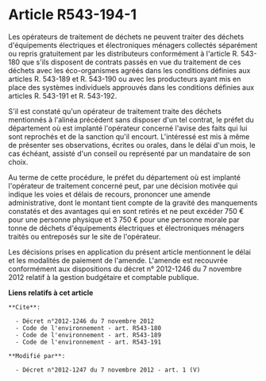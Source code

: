 # Article R543-194-1

Les opérateurs de traitement de déchets ne peuvent traiter des déchets d'équipements électriques et électroniques ménagers
collectés séparément ou repris gratuitement par les distributeurs conformément à l'article R. 543-180 que s'ils disposent de
contrats passés en vue du traitement de ces déchets avec les éco-organismes agréés dans les conditions définies aux articles
R. 543-189 et R. 543-190 ou avec les producteurs ayant mis en place des systèmes individuels approuvés dans les conditions
définies aux articles R. 543-191 et R. 543-192. 

S'il est constaté qu'un opérateur de traitement traite des déchets mentionnés à l'alinéa précédent sans disposer d'un tel
contrat, le préfet du département où est implanté l'opérateur concerné l'avise des faits qui lui sont reprochés et de la
sanction qu'il encourt. L'intéressé est mis à même de présenter ses observations, écrites ou orales, dans le délai d'un mois,
le cas échéant, assisté d'un conseil ou représenté par un mandataire de son choix. 

Au terme de cette procédure, le préfet du département où est implanté l'opérateur de traitement concerné peut, par une
décision motivée qui indique les voies et délais de recours, prononcer une amende administrative, dont le montant tient
compte de la gravité des manquements constatés et des avantages qui en sont retirés et ne peut excéder 750 € pour une
personne physique et 3 750 € pour une personne morale par tonne de déchets d'équipements électriques et électroniques
ménagers traités ou entreposés sur le site de l'opérateur. 

Les décisions prises en application du présent article mentionnent le délai et les modalités de paiement de l'amende.
L'amende est recouvrée conformément aux dispositions du décret n° 2012-1246 du 7 novembre 2012 relatif à la gestion
budgétaire et comptable publique.

**Liens relatifs à cet article**

	**Cite**:

	  - Décret n°2012-1246 du 7 novembre 2012
	  - Code de l'environnement - art. R543-180
	  - Code de l'environnement - art. R543-189
	  - Code de l'environnement - art. R543-191

	**Modifié par**:

	  - Décret n°2012-1247 du 7 novembre 2012 - art. 1 (V)
